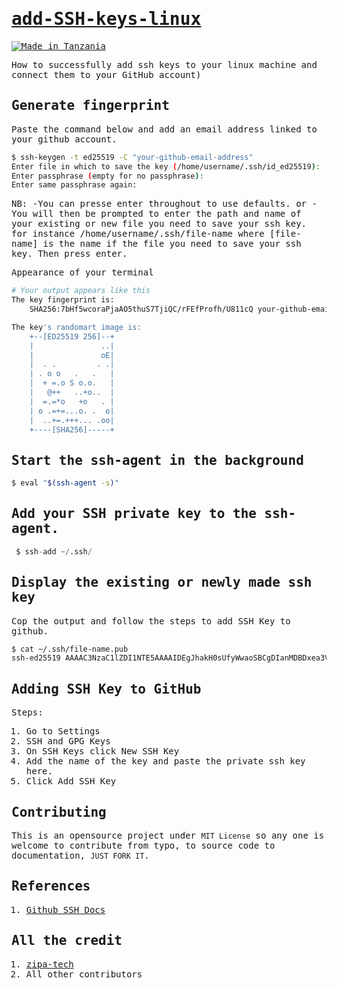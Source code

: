 

<samp>

# [add-SSH-keys-linux]()

[![Made in Tanzania](https://img.shields.io/badge/made%20in-tanzania-008751.svg?style=flat-square)](https://github.com/Tanzania-Developers-Community/made-in-tanzania)

How to successfully add ssh keys to your linux machine and connect them to your GitHub account)


## Generate fingerprint

Paste the command below and add an email address linked to your github account.

```bash
$ ssh-keygen -t ed25519 -C "your-github-email-address"
Enter file in which to save the key (/home/username/.ssh/id_ed25519):
Enter passphrase (empty for no passphrase): 
Enter same passphrase again:
```
NB:
    -You can presse enter throughout to use defaults.
        or 
    -You will then be prompted to enter the path and name of your existing or new file you need to save your ssh key. for instance /home/username/.ssh/file-name where [file-name] is the name if the file you need to save your ssh key. Then press enter.

Appearance of your terminal

```bash
# Your output appears like this
The key fingerprint is:
    SHA256:7bHf5wcoraPjaAO5thuS7TjiQC/rFEfProfh/U811cQ your-github-email-address

The key's randomart image is:
    +--[ED25519 256]--+
    |               ..|
    |               oE|
    |  . .         . .|
    | . o o   .   .   |
    |  + =.o S o.o.   |
    |   @++   ..+o..  |
    |  =.=*o   +o   . |
    | o .=+=...o. .  o|
    |  ..+=.+++... .oo|
    +----[SHA256]-----+
```

       
## Start the ssh-agent in the background

```bash
$ eval "$(ssh-agent -s)"
```

## Add your SSH private key to the ssh-agent. 

```python
 $ ssh-add ~/.ssh/
```

## Display the existing or newly made ssh key

Cop the output and follow the steps to add SSH Key to github.

```bash
$ cat ~/.ssh/file-name.pub
ssh-ed25519 AAAAC3NzaC1lZDI1NTE5AAAAIDEgJhakH0sUfyWwaoSBCgDIanMDBDxea3VcpxJZTjZJ your-github-email-address
```

## Adding SSH Key to GitHub

Steps:
1. Go to Settings
2. SSH and GPG Keys
3. On SSH Keys click New SSH Key
4. Add the name of the key and paste the private ssh key here.
5. Click Add SSH Key


## Contributing

This is an opensource project under ```MIT License``` so any one is welcome to contribute from typo, to source code to documentation, ```JUST FORK IT```.
    
## References 
1. [Github SSH Docs](https://docs.github.com/en/authentication/connecting-to-github-with-ssh/generating-a-new-ssh-key-and-adding-it-to-the-ssh-agent)


## All the credit

1. [zipa-tech](https://github.com/zipa-tech)
2. All other contributors
</samp>